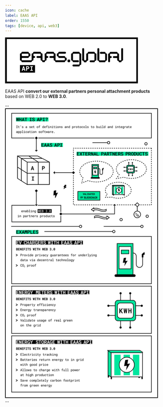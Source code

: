 ```yaml
---
icon: cache
label: EAAS API
order: 1550
tags: [device, api, web3]
---
```


![](src/headers/eaas-api.jpg)

EAAS API **convert our external partners personal attachment products** based on WEB 2.0 to **WEB 3.0**.

--![](src/headers/about-eaas-api.jpg)--
